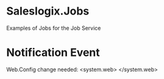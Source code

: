 Saleslogix.Jobs
===============

Examples of Jobs for the Job Service



Notification Event
==================
Web.Config change needed:
	<location path="NotificationEvent.aspx">
		<system.web>
			<httpRuntime requestValidationMode="2.0" />
		</system.web>
	</location>

